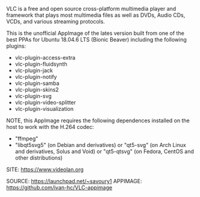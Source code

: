
 VLC is a free and open source cross-platform multimedia player 
 and framework that plays most multimedia files as  well as 
 DVDs, Audio CDs, VCDs, and various streaming  protocols. 
 
 This is the unofficial AppImage of the lates version built
 from one of the best PPAs for Ubuntu 18.04.6 LTS (Bionic Beaver)
 including the following plugins:

 * vlc-plugin-access-extra
 * vlc-plugin-fluidsynth
 * vlc-plugin-jack
 * vlc-plugin-notify
 * vlc-plugin-samba
 * vlc-plugin-skins2
 * vlc-plugin-svg
 * vlc-plugin-video-splitter
 * vlc-plugin-visualization
 
 NOTE, this AppImage requires the following dependences installed 
 on the host to work with the H.264 codec:
 - "ffmpeg"
 - "libqt5svg5" (on Debian and derivatives) or "qt5-svg" (on Arch 
   Linux and derivatives, Solus and Void) or "qt5-qtsvg" (on 
   Fedora, CentOS and other distributions)
 
 SITE: https://www.videolan.org

 SOURCE: https://launchpad.net/~savoury1
 APPIMAGE: https://github.com/ivan-hc/VLC-appimage
